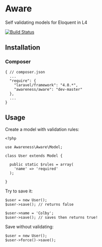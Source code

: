 # Aware
Self validating models for Eloquent in L4

[![Build Status](https://travis-ci.org/awareness/aware.png?branch=master)](https://travis-ci.org/awareness/aware)

## Installation

### Composer

```
{ // composer.json
  ...
  "require": {
    "laravel/framework": "4.0.*",
    "awareness/aware": "dev-master"
  },
  ...
}
```

## Usage

Create a model with validation rules:

```
<?php

use Awareness\Aware\Model;

class User extends Model {

  public static $rules = array(
    'name' => 'required'
  );

}

```

Try to save it:

```
$user = new User();
$user->save(); // returns false

$user->name = 'Colby';
$user->save(); // saves then returns true!
```

Save without validating:

```
$user = new User();
$user->force()->save();
```
